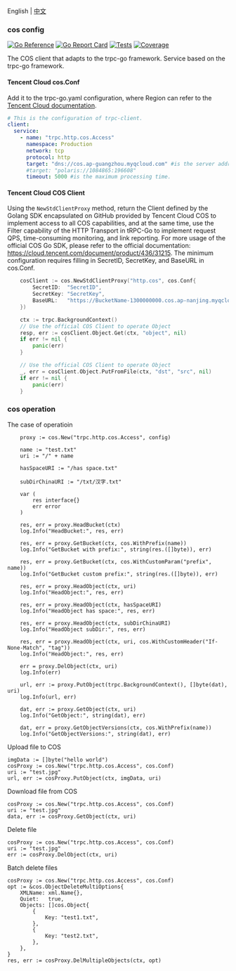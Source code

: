 English | [中文](README.zh_CN.md)

### cos config
[![Go Reference](https://pkg.go.dev/badge/trpc.group/trpc-go/trpc-database/cos.svg)](https://pkg.go.dev/trpc.group/trpc-go/trpc-database/cos)
[![Go Report Card](https://goreportcard.com/badge/trpc.group/trpc-go/trpc-database/cos)](https://goreportcard.com/report/trpc.group/trpc-go/trpc-database/cos)
[![Tests](https://github.com/trpc-ecosystem/go-database/actions/workflows/cos.yml/badge.svg)](https://github.com/trpc-ecosystem/go-database/actions/workflows/cos.yml)
[![Coverage](https://codecov.io/gh/trpc-ecosystem/go-database/branch/main/graph/badge.svg?flag=cos&precision=2)](https://app.codecov.io/gh/trpc-ecosystem/go-database/tree/main/cos)

The COS client that adapts to the trpc-go framework. Service based on the trpc-go framework.

#### Tencent Cloud cos.Conf

Add it to the trpc-go.yaml configuration, where Region can refer to the [Tencent Cloud documentation](https://cloud.tencent.com/document/product/436/6224).
```yaml
# This is the configuration of trpc-client.
client:
  service:
    - name: "trpc.http.cos.Access"
      namespace: Production
      network: tcp
      protocol: http
      target: "dns://cos.ap-guangzhou.myqcloud.com" #is the server address.
      #target: "polaris://1084865:196608"
      timeout: 5000 #is the maximum processing time.
```
#### Tencent Cloud COS Client
Using the `NewStdClientProxy` method, return the Client defined by the Golang SDK encapsulated on GitHub provided by Tencent Cloud COS to implement access to all COS capabilities, and at the same time, use the Filter capability of the HTTP Transport in tRPC-Go to implement request QPS, time-consuming monitoring, and link reporting. 
For more usage of the official COS Go SDK, please refer to the official documentation: https://cloud.tencent.com/document/product/436/31215. 
The minimum configuration requires filling in SecretID, SecretKey, and BaseURL in cos.Conf.

```go
	cosClient := cos.NewStdClientProxy("http.cos", cos.Conf{
		SecretID:  "SecretID",
		SecretKey: "SecretKey",
		BaseURL:   "https://BucketName-1300000000.cos.ap-nanjing.myqcloud.com",
	})

	ctx := trpc.BackgroundContext()
    // Use the official COS Client to operate Object
	resp, err := cosClient.Object.Get(ctx, "object", nil)
	if err != nil {
		panic(err)
	}

    // Use the official COS Client to operate Object
    _, err = cosClient.Object.PutFromFile(ctx, "dst", "src", nil)
	if err != nil {
		panic(err)
	}
```
### cos operation

The case of operatioin

```golang
    proxy := cos.New("trpc.http.cos.Access", config)

    name := "test.txt"
	uri := "/" + name

	hasSpaceURI := "/has space.txt"

	subDirChinaURI := "/txt/汉字.txt"

	var (
		res interface{}
		err error
	)

	res, err = proxy.HeadBucket(ctx)
	log.Info("HeadBucket:", res, err)

	res, err = proxy.GetBucket(ctx, cos.WithPrefix(name))
	log.Info("GetBucket with prefix:", string(res.([]byte)), err)

	res, err = proxy.GetBucket(ctx, cos.WithCustomParam("prefix", name))
	log.Info("GetBucket custom prefix:", string(res.([]byte)), err)

	res, err = proxy.HeadObject(ctx, uri)
	log.Info("HeadObject:", res, err)

	res, err = proxy.HeadObject(ctx, hasSpaceURI)
	log.Info("HeadObject has space:", res, err)

	res, err = proxy.HeadObject(ctx, subDirChinaURI)
	log.Info("HeadObject subDir:", res, err)

	res, err = proxy.HeadObject(ctx, uri, cos.WithCustomHeader("If-None-Match", "tag"))
	log.Info("HeadObject:", res, err)

	err = proxy.DelObject(ctx, uri)
	log.Info(err)

	url, err := proxy.PutObject(trpc.BackgroundContext(), []byte(dat), uri)
	log.Info(url, err)

	dat, err := proxy.GetObject(ctx, uri)
	log.Info("GetObject:", string(dat), err)

	dat, err = proxy.GetObjectVersions(ctx, cos.WithPrefix(name))
	log.Info("GetObjectVersions:", string(dat), err)

```


Upload file to COS
```
imgData := []byte("hello world")
cosProxy := cos.New("trpc.http.cos.Access", cos.Conf)
uri := "test.jpg"
url, err := cosProxy.PutObject(ctx, imgData, uri)
```
Download file from COS
```
cosProxy := cos.New("trpc.http.cos.Access", cos.Conf)
uri := "test.jpg"
data, err := cosProxy.GetObject(ctx, uri)
```
Delete file
```
cosProxy := cos.New("trpc.http.cos.Access", cos.Conf)
uri := "test.jpg"
err := cosProxy.DelObject(ctx, uri)
```
Batch delete files
```
cosProxy := cos.New("trpc.http.cos.Access", cos.Conf)
opt := &cos.ObjectDeleteMultiOptions{
    XMLName: xml.Name{},
    Quiet:   true,
    Objects: []cos.Object{
        {
            Key: "test1.txt",
        },
        {
            Key: "test2.txt",
        },
    },
}
res, err := cosProxy.DelMultipleObjects(ctx, opt)
```